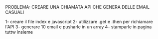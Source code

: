 PROBLEMA: CREARE UNA CHIAMATA API CHE GENERA DELLE EMAIL CASUALI

1- creare il file index e javascript
2- utilizzare .get e .then per richiamare l'API
3- generare 10 email e pusharle in un array
4- stamparle in pagina tuttw insieme